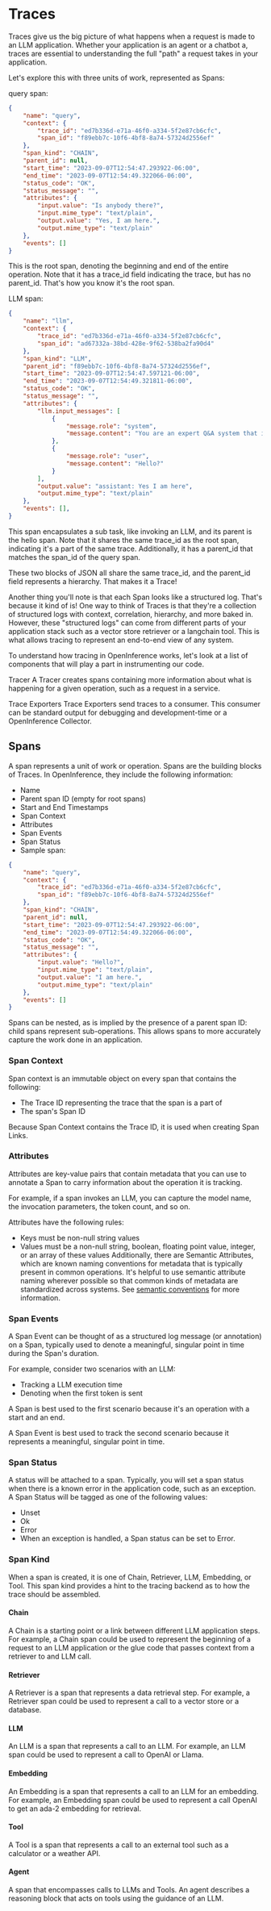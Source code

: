 # Traces

Traces give us the big picture of what happens when a request is made to an LLM application. Whether your application is an agent or a chatbot a, traces are essential to understanding the full "path" a request takes in your application.

Let's explore this with three units of work, represented as Spans:

query span:

```json
{
    "name": "query",
    "context": {
        "trace_id": "ed7b336d-e71a-46f0-a334-5f2e87cb6cfc",
        "span_id": "f89ebb7c-10f6-4bf8-8a74-57324d2556ef"
    },
    "span_kind": "CHAIN",
    "parent_id": null,
    "start_time": "2023-09-07T12:54:47.293922-06:00",
    "end_time": "2023-09-07T12:54:49.322066-06:00",
    "status_code": "OK",
    "status_message": "",
    "attributes": {
        "input.value": "Is anybody there?",
        "input.mime_type": "text/plain",
        "output.value": "Yes, I am here.",
        "output.mime_type": "text/plain"
    },
    "events": []
}
```

This is the root span, denoting the beginning and end of the entire operation. Note that it has a trace_id field indicating the trace, but has no parent_id. That's how you know it's the root span.

LLM span:

```json
{
    "name": "llm",
    "context": {
        "trace_id": "ed7b336d-e71a-46f0-a334-5f2e87cb6cfc",
        "span_id": "ad67332a-38bd-428e-9f62-538ba2fa90d4"
    },
    "span_kind": "LLM",
    "parent_id": "f89ebb7c-10f6-4bf8-8a74-57324d2556ef",
    "start_time": "2023-09-07T12:54:47.597121-06:00",
    "end_time": "2023-09-07T12:54:49.321811-06:00",
    "status_code": "OK",
    "status_message": "",
    "attributes": {
        "llm.input_messages": [
            {
                "message.role": "system",
                "message.content": "You are an expert Q&A system that is trusted around the world.\nAlways answer the query using the provided context information, and not prior knowledge.\nSome rules to follow:\n1. Never directly reference the given context in your answer.\n2. Avoid statements like 'Based on the context, ...' or 'The context information ...' or anything along those lines."
            },
            {
                "message.role": "user",
                "message.content": "Hello?"
            }
        ],
        "output.value": "assistant: Yes I am here",
        "output.mime_type": "text/plain"
    },
    "events": [],
}
```

This span encapsulates a sub task, like invoking an LLM, and its parent is the hello span. Note that it shares the same trace_id as the root span, indicating it's a part of the same trace. Additionally, it has a parent_id that matches the span_id of the query span.

These two blocks of JSON all share the same trace_id, and the parent_id field represents a hierarchy. That makes it a Trace!

Another thing you'll note is that each Span looks like a structured log. That's because it kind of is! One way to think of Traces is that they're a collection of structured logs with context, correlation, hierarchy, and more baked in. However, these "structured logs" can come from different parts of your application stack such as a vector store retriever or a langchain tool. This is what allows tracing to represent an end-to-end view of any system.

To understand how tracing in OpenInference works, let's look at a list of components that will play a part in instrumenting our code.

Tracer
A Tracer creates spans containing more information about what is happening for a given operation, such as a request in a service.

Trace Exporters
Trace Exporters send traces to a consumer. This consumer can be standard output for debugging and development-time or a OpenInference Collector.

## Spans

A span represents a unit of work or operation. Spans are the building blocks of Traces. In OpenInference, they include the following information:

-   Name
-   Parent span ID (empty for root spans)
-   Start and End Timestamps
-   Span Context
-   Attributes
-   Span Events
-   Span Status
-   Sample span:

```json
{
    "name": "query",
    "context": {
        "trace_id": "ed7b336d-e71a-46f0-a334-5f2e87cb6cfc",
        "span_id": "f89ebb7c-10f6-4bf8-8a74-57324d2556ef"
    },
    "span_kind": "CHAIN",
    "parent_id": null,
    "start_time": "2023-09-07T12:54:47.293922-06:00",
    "end_time": "2023-09-07T12:54:49.322066-06:00",
    "status_code": "OK",
    "status_message": "",
    "attributes": {
        "input.value": "Hello?",
        "input.mime_type": "text/plain",
        "output.value": "I am here.",
        "output.mime_type": "text/plain"
    },
    "events": []
}
```

Spans can be nested, as is implied by the presence of a parent span ID: child spans represent sub-operations. This allows spans to more accurately capture the work done in an application.

### Span Context

Span context is an immutable object on every span that contains the following:

-   The Trace ID representing the trace that the span is a part of
-   The span's Span ID

Because Span Context contains the Trace ID, it is used when creating Span Links.

### Attributes

Attributes are key-value pairs that contain metadata that you can use to annotate a Span to carry information about the operation it is tracking.

For example, if a span invokes an LLM, you can capture the model name, the invocation parameters, the token count, and so on.

Attributes have the following rules:

-   Keys must be non-null string values
-   Values must be a non-null string, boolean, floating point value, integer, or an array of these values
    Additionally, there are Semantic Attributes, which are known naming conventions for metadata that is typically present in common operations. It's helpful to use semantic attribute naming wherever possible so that common kinds of metadata are standardized across systems. See [semantic conventions](./semantic_conventions.md) for more information.

### Span Events

A Span Event can be thought of as a structured log message (or annotation) on a Span, typically used to denote a meaningful, singular point in time during the Span's duration.

For example, consider two scenarios with an LLM:

-   Tracking a LLM execution time
-   Denoting when the first token is sent

A Span is best used to the first scenario because it's an operation with a start and an end.

A Span Event is best used to track the second scenario because it represents a meaningful, singular point in time.

### Span Status

A status will be attached to a span. Typically, you will set a span status when there is a known error in the application code, such as an exception. A Span Status will be tagged as one of the following values:

-   Unset
-   Ok
-   Error
-   When an exception is handled, a Span status can be set to Error.

### Span Kind

When a span is created, it is one of Chain, Retriever, LLM, Embedding, or Tool. This span kind provides a hint to the tracing backend as to how the trace should be assembled.

#### Chain

A Chain is a starting point or a link between different LLM application steps. For example, a Chain span could be used to represent the beginning of a request to an LLM application or the glue code that passes context from a retriever to and LLM call.

#### Retriever

A Retriever is a span that represents a data retrieval step. For example, a Retriever span could be used to represent a call to a vector store or a database.

#### LLM

An LLM is a span that represents a call to an LLM. For example, an LLM span could be used to represent a call to OpenAI or Llama.

#### Embedding

An Embedding is a span that represents a call to an LLM for an embedding. For example, an Embedding span could be used to represent a call OpenAI to get an ada-2 embedding for retrieval.

#### Tool

A Tool is a span that represents a call to an external tool such as a calculator or a weather API.

#### Agent

A span that encompasses calls to LLMs and Tools. An agent describes a reasoning block that acts on tools using the guidance of an LLM.
